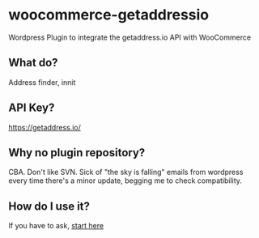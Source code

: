 # woocommerce-getaddressio
Wordpress Plugin to integrate the getaddress.io API with WooCommerce

## What do?
Address finder, innit

## API Key?
https://getaddress.io/

## Why no plugin repository?
CBA. Don't like SVN. Sick of "the sky is falling" emails from wordpress every time there's a minor update, begging me to check compatibility.

## How do I use it?
If you have to ask, [start here](https://wordpress.com/learn/)
